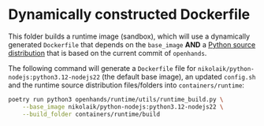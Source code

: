 # Dynamically constructed Dockerfile

This folder builds a runtime image (sandbox), which will use a dynamically generated `Dockerfile`
that depends on the `base_image` **AND** a [Python source distribution](https://docs.python.org/3.10/distutils/sourcedist.html) that is based on the current commit of `openhands`.

The following command will generate a `Dockerfile` file for `nikolaik/python-nodejs:python3.12-nodejs22` (the default base image), an updated `config.sh` and the runtime source distribution files/folders into `containers/runtime`:

```bash
poetry run python3 openhands/runtime/utils/runtime_build.py \
    --base_image nikolaik/python-nodejs:python3.12-nodejs22 \
    --build_folder containers/runtime/build
```
